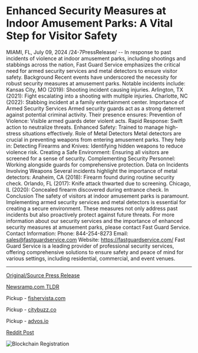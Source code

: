 # Enhanced Security Measures at Indoor Amusement Parks: A Vital Step for Visitor Safety

MIAMI, FL, July 09, 2024 /24-7PressRelease/ -- In response to past incidents of violence at indoor amusement parks, including shootings and stabbings across the nation, Fast Guard Service emphasizes the critical need for armed security services and metal detectors to ensure visitor safety.  Background Recent events have underscored the necessity for robust security measures at amusement parks. Notable incidents include:  Kansas City, MO (2019): Shooting incident causing injuries. Arlington, TX (2021): Fight escalating into a shooting with multiple injuries. Charlotte, NC (2022): Stabbing incident at a family entertainment center.  Importance of Armed Security Services  Armed security guards act as a strong deterrent against potential criminal activity. Their presence ensures:  Prevention of Violence: Visible armed guards deter violent acts. Rapid Response: Swift action to neutralize threats. Enhanced Safety: Trained to manage high-stress situations effectively. Role of Metal Detectors Metal detectors are crucial in preventing weapons from entering amusement parks. They help in:  Detecting Firearms and Knives: Identifying hidden weapons to reduce violence risk. Creating a Safe Environment: Ensuring all visitors are screened for a sense of security. Complementing Security Personnel: Working alongside guards for comprehensive protection. Data on Incidents Involving Weapons Several incidents highlight the importance of metal detectors:  Anaheim, CA (2018): Firearm found during routine security check. Orlando, FL (2017): Knife attack thwarted due to screening. Chicago, IL (2020): Concealed firearm discovered during entrance check.  In Conclusion  The safety of visitors at indoor amusement parks is paramount. Implementing armed security services and metal detectors is essential for creating a secure environment. These measures not only address past incidents but also proactively protect against future threats.  For more information about our security services and the importance of enhanced security measures at amusement parks, please contact Fast Guard Service.  Contact Information:  Phone: 844-254-8273 Email: sales@fastguardservice.com Website: https://fastguardservice.com/  Fast Guard Service is a leading provider of professional security services, offering comprehensive solutions to ensure safety and peace of mind for various settings, including residential, commercial, and event venues. 

---

[Original/Source Press Release](https://www.24-7pressrelease.com/press-release/512352/enhanced-security-measures-at-indoor-amusement-parks-a-vital-step-for-visitor-safety)
                    

[Newsramp.com TLDR](https://newsramp.com/curated-news/fast-guard-service-emphasizes-need-for-armed-security-and-metal-detectors-at-indoor-amusement-parks/4a2dccae8a6a29094b231a7d6311f01d) 


Pickup - [fishervista.com](https://fishervista.com/en/enhanced-security-measures-at-indoor-amusement-parks-a-vital-step-for-visitor-safety/20244776)

Pickup - [citybuzz.co](https://citybuzz.co/2024/07/09/indoor-amusement-parks-bolster-security-with-armed-guards-and-metal-detectors)

Pickup - [advos.io](https://advos.io/en/enhanced-security-measures-at-indoor-amusement-parks-a-vital-step-for-visitor-safety/20244776)
 



[Reddit Post](https://www.reddit.com/r/newsramp/comments/1dyw8az/fast_guard_service_emphasizes_need_for_armed/) 



![Blockchain Registration](https://cdn.newsramp.app/24-7PressRelease/qrcode/247/9/silkjfy5.webp)